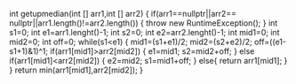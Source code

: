 int getupmedian(int [] arr1,int [] arr2)
{
    if(arr1==nullptr||arr2== nullptr||arr1.length()!=arr2.length())
    {
        throw new RuntimeException();
    }
    int s1=0;
    int e1=arr1.lenght()-1;
    int s2=0;
    int e2=arr2.lenght()-1;
    int mid1=0;
    int mid2=0;
    int off=0;
    while(s1<e1)
    {
        mid1=(s1+e1)/2;
        mid2=(s2+e2)/2;
        off=((e1-s1+1)&1)^1;
        if(arr1[mid1]>arr2[mid2])
        {
            e1=mid1;
            s2=mid2+off;
        }
        else if(arr1[mid1]<arr2[mid2])
        {
            e2=mid2;
            s1=mid1+off;
        }
        else{
            return arr1[mid1];
        }
    }
    return min(arr1[mid1],arr2[mid2]);
}
